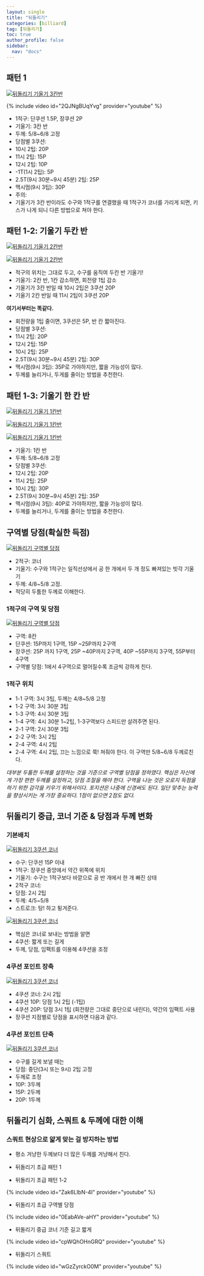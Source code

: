 ```yaml
---
layout: single
title: "뒤돌리기"
categories: [billiard]
tag: [뒤돌리기] 
toc: true
author_profile: false
sidebar:
  nav: "docs"
---
```


## 패턴 1

[![뒤돌리기 기울기 3칸반](/images/뒤돌리기_기울기_3칸반6.png)](/images/뒤돌리기_기울기_3칸반6.png)

{% include video id="2QJNgBUqYvg" provider="youtube" %}

- 1적구: 단쿠션 1.5P, 장쿠션 2P
- 기울기: 3칸 반
- 두께: 5/8~6/8 고정
- 당점별 3쿠션: 
- 10시 2팁: 20P
- 11시 2팁: 15P
- 12시 2팁: 10P
- -1T(1시 2팁): 5P
- 2.5T(9시 30분~9시 45분) 2팁: 25P
- 맥시멈(9시 3팁): 30P
- 주의:
- 기울기가 3칸 반이라도 수구와 1적구를 연결했을 때 1적구가 코너를 가리게 되면, 키스가 나게 되니 다른 방법으로 쳐야 한다.

## 패턴 1-2: 기울기 두칸 반
[![뒤돌리기 기울기 2칸반](/images/뒤돌리기_기울기_2칸반1.png)](/images/뒤돌리기_기울기_2칸반1.png)

[![뒤돌리기 기울기 2칸반](/images/뒤돌리기_기울기_2칸반2.png)](/images/뒤돌리기_기울기_2칸반2.png)
- 적구의 위치는 그대로 두고, 수구를 움직여 두칸 반 기울기!
- 기울기: 2칸 반, 1칸 감소하면, 회전량 1팁 감소
- 기울기가 3칸 반일 때 10시 2팁은 3쿠션 20P
- 기울기 2칸 반일 때 11시 2팁이 3쿠션 20P

**여기서부터는 똑같다.**
- 회전량을 1팁 줄이면, 3쿠션은 5P, 반 칸 짧아진다.
- 당점별 3쿠션: 
- 11시 2팁: 20P
- 12시 2팁: 15P
- 10시 2팁: 25P
- 2.5T(9시 30분~9시 45분) 2팁: 30P
- 맥시멈(9시 3팁): 35P로 가야하지만, 짧을 가능성이 많다.
- 두께를 늘리거나, 두게를 줄이는 방법을 추천한다.

## 패턴 1-3: 기울기 한 칸 반
[![뒤돌리기 기울기 1칸반](/images/뒤돌리기_기울기_1칸반1.png)](/images/뒤돌리기_기울기_1칸반1.png)

[![뒤돌리기 기울기 1칸반](/images/뒤돌리기_기울기_1칸반2.png)](/images/뒤돌리기_기울기_1칸반2.png)

[![뒤돌리기 기울기 1칸반](/images/뒤돌리기_기울기_1칸반3.png)](/images/뒤돌리기_기울기_1칸반3.png)
- 기울기: 1칸 반
- 두께: 5/8~6/8 고정
- 당점별 3쿠션: 
- 12시 2팁: 20P
- 11시 2팁: 25P
- 10시 2팁: 30P
- 2.5T(9시 30분~9시 45분) 2팁: 35P
- 맥시멈(9시 3팁): 40P로 가야하지만, 짧을 가능성이 많다.
- 두께를 늘리거나, 두게를 줄이는 방법을 추천한다.

## 구역별 당점(확실한 득점)
[![뒤돌리기 구역별 당점](/images/뒤돌리기_구역별당점1.png)](/images/뒤돌리기_구역별당점1.png)
- 2적구: 코너
- 기울기: 수구와 1적구는 일직선상에서 공 한 개에서 두 개 정도 빠져있는 빗각 기울기
- 두께: 4/8~5/8 고정.
- 적당히 두툼한 두께로 이해한다.

### 1적구의 구역 및 당점
[![뒤돌리기 구역별 당점](/images/뒤돌리기_구역별당점2.png)](/images/뒤돌리기_구역별당점2.png)
- 구역: 8칸
- 단쿠션: 15P까지 1구역, 15P ~25P까지 2구역
- 장쿠션: 25P 까지 1구역, 25P ~40P까지 2구역, 40P ~55P까지 3구역, 55P부터 4구역
- 구역별 당점: 1에서 4구역으로 멀어질수록 조금씩 강하게 친다.

### 1적구 위치

- 1-1 구역: 3시 3팁, 두께는 4/8~5/8 고정
- 1-2 구역: 3시 30분 3팁
- 1-3 구역: 4시 30분 3팁
- 1-4 구역: 4시 30분 1~2팁, 1-3구역보다 스피드만 살려주면 된다.
- 2-1 구역: 2시 30분 3팁
- 2-2 구역: 3시 2팁
- 2-4 구역: 4시 2팁
- 2-4 구역: 4시 2팁, 끄는 느낌으로 쭉! 쳐줘야 한다. 이 구역만 5/8~6/8 두께로친다.

*대부분 두툼한 두께를 설정하는 것을 기준으로 구역별 당점을 정하였다. 핵심은 자신에게 가장 편한 두께를 설정하고, 당점 조절을 해야 한다. 구역을 나눈 것은 오로지 득점을 하기 위한 감각을 키우기 위해서이다. 포지션은 나중에 신경써도 된다. 일단 맞추는 능력을 향상시키는 게 가장 중요하다. 1점이 없으면 2점도 없다.*

## 뒤돌리기 중급, 코너 기준 & 당점과 두께 변화

### 기본배치
[![뒤돌리기 3쿠션 코너](/images/뒤돌리기_3쿠션코너1.png)](/images/뒤돌리기_3쿠션코너1.png)
- 수구: 단쿠션 15P 이내
- 1적구: 장쿠션 중앙에서 약간 위쪽에 위치
- 기울기: 수구는 1적구보다 바깥으로 공 반 개에서 한 개 빠진 상태
- 2적구 코너:
- 당점: 2시 2팁
- 두께: 4/5~5/8
- 스트로크: 탕! 하고 튕겨준다.

[![뒤돌리기 3쿠션 코너](/images/뒤돌리기_3쿠션코너2.png)](/images/뒤돌리기_3쿠션코너2.png)
- 핵심은 코너로 보내는 방법을 알면 
- 4쿠션: 짧게 또는 길게
- 두께, 당점, 임팩트를 이용해 4쿠션을 조정

### 4쿠션 포인트 장축
[![뒤돌리기 3쿠션 코너](/images/뒤돌리기_3쿠션코너3.png)](/images/뒤돌리기_3쿠션코너3.png)
- 4쿠션 코너: 2시 2팁
- 4쿠션 10P: 당점 1시 2팁 (-1팁)
- 4쿠션 20P: 당점 3시 1팁 (회전량은 그대로 중단으로 내린다), 약간의 임팩트 사용
- 장쿠션 지점별로 당점을 표시하면 다음과 같다.

### 4쿠션 포인트 단축
[![뒤돌리기 3쿠션 코너](/images/뒤돌리기_3쿠션코너4.png)](/images/뒤돌리기_3쿠션코너4.png)
- 수구를 길게 보낼 때는
- 당점: 중단(3시 또는 9시) 2팁 고정
- 두께로 조정
- 10P: 3두께
- 15P: 2두께
- 20P: 1두께

## 뒤돌리기 심화, 스쿼트 & 두께에 대한 이해

### 스쿼트 현상으로 얇게 맞는 걸 방지하는 방법

- 평소 겨냥한 두께보다 더 많은 두께를 겨냥해서 친다.

- 뒤돌리기 초급 패턴 1


- 뒤돌리기 초급 패턴 1-2

{% include video id="Zak6LlbN-4I" provider="youtube" %}
- 뒤돌리기 초급 구역별 당점

{% include video id="0EabAVe-aHY" provider="youtube" %}
- 뒤돌리기 중급 코너 기준 길고 짧게

{% include video id="cpWQhOHnGRQ" provider="youtube" %}
- 뒤돌리기 스쿼트

{% include video id="wGzZyrckO0M" provider="youtube" %}

